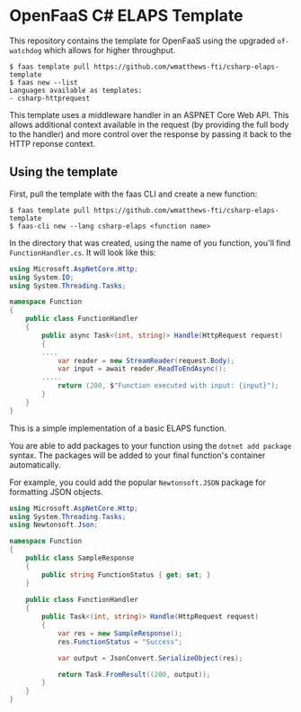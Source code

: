 # OpenFaaS C# ELAPS Template

This repository contains the template for OpenFaaS using the upgraded `of-watchdog` which allows for higher throughput.

```
$ faas template pull https://github.com/wmatthews-fti/csharp-elaps-template
$ faas new --list
Languages available as templates:
- csharp-httprequest
```

This template uses a middleware handler in an ASPNET Core Web API. This allows additional context available in the request (by providing the full body to the handler) and more control over the response by passing it back to the HTTP reponse context.

## Using the template
First, pull the template with the faas CLI and create a new function:

```
$ faas template pull https://github.com/wmatthews-fti/csharp-elaps-template
$ faas-cli new --lang csharp-elaps <function name>
```

In the directory that was created, using the name of you function, you'll find `FunctionHandler.cs`. It will look like this:

``` csharp
using Microsoft.AspNetCore.Http;
using System.IO;
using System.Threading.Tasks;

namespace Function
{
    public class FunctionHandler
    {
        public async Task<(int, string)> Handle(HttpRequest request)
        {
        ....
            var reader = new StreamReader(request.Body);
            var input = await reader.ReadToEndAsync();
        .....
            return (200, $"Function executed with input: {input}");
        }
    }
}
```

This is a simple implementation of a basic ELAPS function. 

You are able to add packages to your function using the `dotnet add package` syntax. The packages will be added to your final function's container automatically.

For example, you could add the popular `Newtonsoft.JSON` package for formatting JSON objects.

```csharp
using Microsoft.AspNetCore.Http;
using System.Threading.Tasks;
using Newtonsoft.Json;

namespace Function
{
    public class SampleResponse
    {
        public string FunctionStatus { get; set; }
    }
    
    public class FunctionHandler
    {
        public Task<(int, string)> Handle(HttpRequest request)
        {
            var res = new SampleResponse();
            res.FunctionStatus = "Success";

            var output = JsonConvert.SerializeObject(res);

            return Task.FromResult((200, output));
        }
    }
}
```
